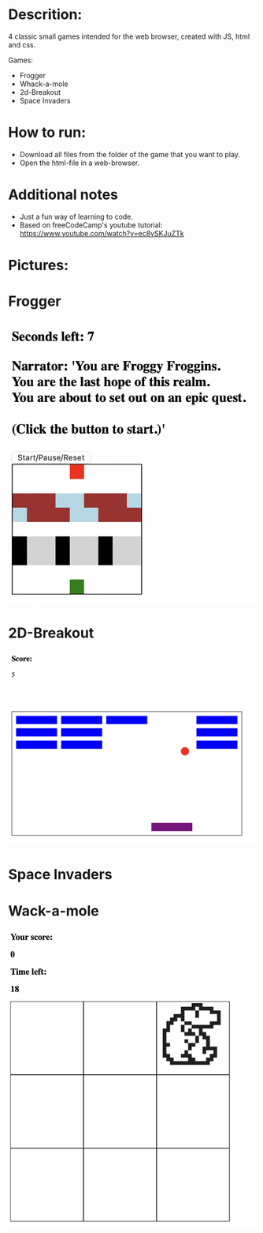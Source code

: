 # Descrition: 

4 classic small games intended for the web browser, created with JS, html and css. 

Games: 

- Frogger
- Whack-a-mole
- 2d-Breakout
- Space Invaders

# How to run: 

- Download all files from the folder of the game that you want to play.
- Open the html-file in a web-browser. 

# Additional notes

- Just a fun way of learning to code.
- Based on freeCodeCamp's youtube tutorial: https://www.youtube.com/watch?v=ec8vSKJuZTk

# Pictures: 

# Frogger

![Feature Overview](demo_images/frogger.png)

# 2D-Breakout

![Feature Overview](demo_images/2D-Breakout.png)

# Space Invaders

# Wack-a-mole

![Feature Overview](demo_images/wack-a-mole.png)
